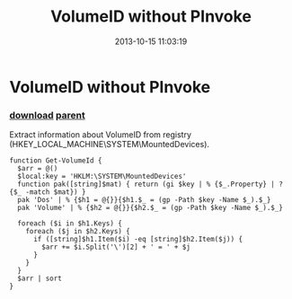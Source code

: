 ﻿---
pid:            4519
parent:         4518
children:       
poster:         greg zakharov
title:          VolumeID without PInvoke
date:           2013-10-15 11:03:19
description:    Extract information about VolumeID from registry (HKEY_LOCAL_MACHINE\SYSTEM\MountedDevices).
format:         posh
---

# VolumeID without PInvoke

### [download](4519.ps1) [parent](4518.md) 

Extract information about VolumeID from registry (HKEY_LOCAL_MACHINE\SYSTEM\MountedDevices).

```posh
function Get-VolumeId {
  $arr = @()
  $local:key = 'HKLM:\SYSTEM\MountedDevices'
  function pak([string]$mat) { return (gi $key | % {$_.Property} | ? {$_ -match $mat}) }
  pak 'Dos' | % {$h1 = @{}}{$h1.$_ = (gp -Path $key -Name $_).$_}
  pak 'Volume' | % {$h2 = @{}}{$h2.$_ = (gp -Path $key -Name $_).$_}
  
  foreach ($i in $h1.Keys) {
    foreach ($j in $h2.Keys) {
      if ([string]$h1.Item($i) -eq [string]$h2.Item($j)) {
        $arr += $i.Split('\')[2] + ' = ' + $j
      }
    }
  }
  $arr | sort
}
```

